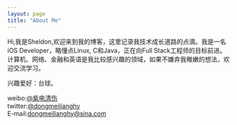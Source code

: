 ```yaml
---
layout: page
title: "About Me"
---
```


Hi,我是Sheldon,欢迎来到我的博客，这里记录我技术成长道路的点滴。我是一名iOS Developer，略懂点Linux, C和Java，正在向Full Stack工程师的目标前进。计算机、网络、金融和英语是我比较感兴趣的领域，如果不嫌弃我稚嫩的想法，欢迎交流学习。

兴趣爱好：台球。

weibo:[@紫电清伤](http://weibo.com/u/1252970912)    
twitter:[@dongmeilianghy](https://twitter.com/dongmeilianghy)    
E-mail:dongmeilianghy@sina.com

